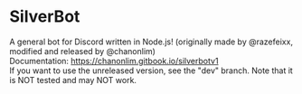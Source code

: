 # SilverBot
A general bot for Discord written in Node.js! (originally made by @razefeixx, modified and released by @chanonlim)  
Documentation: https://chanonlim.gitbook.io/silverbotv1  
If you want to use the unreleased version, see the "dev" branch. Note that it is NOT tested and may NOT work.
